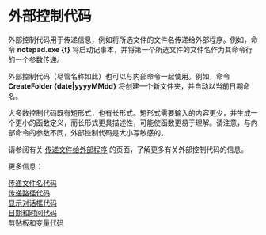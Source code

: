 # 外部控制代码

外部控制代码用于传递信息，例如将所选文件的文件名传递给外部程序。例如，命令 **notepad.exe {f}** 将启动记事本，并将第一个所选文件的文件名作为其命令行的一个参数传递。

外部控制代码（尽管名称如此）也可以与内部命令一起使用。例如，命令 **CreateFolder {date\|yyyyMMdd}** 将创建一个新文件夹，并自动以当前日期命名。

大多数控制代码既有短形式，也有长形式。短形式需要输入的内容更少，并生成一个更小的函数定义，而长形式更具描述性，可能使函数更易于理解。请注意，与内部命令的参数不同，外部控制代码是大小写敏感的。

请参阅有关 [传递文件给外部程序](/Manual/customize/creating_your_own_buttons/passing_files_to_external_programs.zh.md) 的页面，了解更多有关外部控制代码的信息。

更多信息：

[传递文件名代码](/Manual/reference/command_reference/external_control_codes/codes_for_passing_filenames.zh.md)  
[传递路径代码](/Manual/reference/command_reference/external_control_codes/codes_for_passing_paths.zh.md)  
[显示对话框代码](/Manual/reference/command_reference/external_control_codes/codes_to_display_dialogs.zh.md)  
[日期和时间代码](/Manual/reference/command_reference/external_control_codes/codes_for_date_and_time.zh.md)  
[剪贴板和变量代码](/Manual/reference/command_reference/external_control_codes/codes_for_clipboard_and_variables.zh.md)